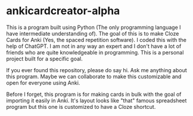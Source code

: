 # ankicardcreator-alpha
 
This is a program built using Python (The only programming language I have intermediate understanding of). The goal of this is to make Cloze Cards for Anki (Yes, the spaced repetition software). I coded this with the help of ChatGPT. I am not in any way an expert and I don't have a lot of friends who are quite knowledgeable in programming. This is a personal project built for a specific goal.

If you ever found this repository, please do say hi. Ask me anything about this program. Maybe we can collaborate to make this customizable and open for everyone using Anki.

Before I forget, this program is for making cards in bulk with the goal of importing it easily in Anki. It's layout looks like "that" famous spreadsheet program but this one is customized to have a Cloze shortcut.
